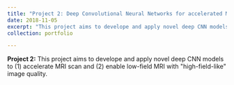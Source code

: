 ```yaml
---
title: "Project 2: Deep Convolutional Neural Networks for accelerated MRI and low-field MRI"
date: 2018-11-05
excerpt: "This project aims to develope and apply novel deep CNN models to (1) accelerate MRI scan and (2) enable "high-field-like" image quality of low-field MRI." <br/><img src='/images/500x300.png'>
collection: portfolio

---
```


**Project 2:** This project aims to develope and apply novel deep CNN models to (1) accelerate MRI scan and (2) enable low-field MRI with "high-field-like" image quality.

